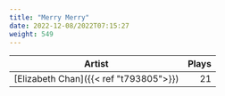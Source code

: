 ```yaml
---
title: "Merry Merry"
date: 2022-12-08/2022T07:15:27
weight: 549
---
```




 Artist | Plays 
----- | -----:
[Elizabeth Chan]({{< ref "t793805">}}) | 21
